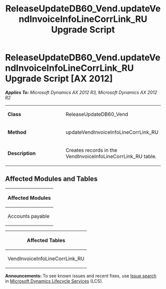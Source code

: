 ﻿---
title: ReleaseUpdateDB60_Vend.updateVendInvoiceInfoLineCorrLink_RU Upgrade Script
TOCTitle: ReleaseUpdateDB60_Vend.updateVendInvoiceInfoLineCorrLink_RU Upgrade Script
ms:assetid: 50f77bcc-4e76-fbee-4dcb-ebc72e815508
ms:mtpsurl: https://msdn.microsoft.com/en-us/library/JJ685536(v=AX.60)
ms:contentKeyID: 49708240
ms.date: 05/18/2015
mtps_version: v=AX.60
---

# ReleaseUpdateDB60\_Vend.updateVendInvoiceInfoLineCorrLink\_RU Upgrade Script [AX 2012]


_**Applies To:** Microsoft Dynamics AX 2012 R3, Microsoft Dynamics AX 2012 R2_

<table>
<colgroup>
<col style="width: 50%" />
<col style="width: 50%" />
</colgroup>
<tbody>
<tr class="odd">
<td><p><strong>Class</strong></p></td>
<td><p>ReleaseUpdateDB60_Vend</p></td>
</tr>
<tr class="even">
<td><p><strong>Method</strong></p></td>
<td><p>updateVendInvoiceInfoLineCorrLink_RU</p></td>
</tr>
<tr class="odd">
<td><p><strong>Description</strong></p></td>
<td><p>Creates records in the VendInvoiceInfoLineCorrLink_RU table.</p></td>
</tr>
</tbody>
</table>


## Affected Modules and Tables

<table>
<colgroup>
<col style="width: 100%" />
</colgroup>
<thead>
<tr class="header">
<th><p>Affected Modules</p></th>
</tr>
</thead>
<tbody>
<tr class="odd">
<td><p>Accounts payable</p></td>
</tr>
</tbody>
</table>


<table>
<colgroup>
<col style="width: 100%" />
</colgroup>
<thead>
<tr class="header">
<th><p>Affected Tables</p></th>
</tr>
</thead>
<tbody>
<tr class="odd">
<td><p>VendInvoiceInfoLineCorrLink_RU</p></td>
</tr>
</tbody>
</table>

  
**Announcements:** To see known issues and recent fixes, use [Issue search](http://go.microsoft.com/fwlink/?linkid=389258) in [Microsoft Dynamics Lifecycle Services](http://go.microsoft.com/fwlink/?linkid=306505) (LCS).

